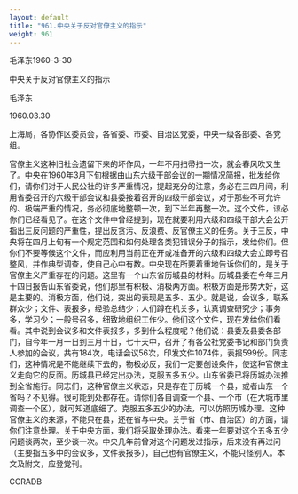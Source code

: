 ```yaml
---
layout: default
title: "961.中央关于反对官僚主义的指示"
weight: 961
---
```


毛泽东1960-3-30

中央关于反对官僚主义的指示

毛泽东

1960.03.30

上海局，各协作区委员会，各省委、市委、自治区党委，中央一级各部委、各党组。

官僚主义这种旧社会遗留下来的坏作风，一年不用扫帚扫一次，就会春风吹又生了。中央在1960年3月下旬根据由山东六级干部会议的一期情况简报，批发给你们，请你们对于人民公社的许多严重情况，提起充分的注意，务必在三四月间，利用省委召开的六级干部会议和县委接着召开的四级干部会议，对于那些不可允许的、极端严重的情况，务必彻底地整顿一次，到下半年再整一次。这个文件，谅必你们已经看见了。在这个文件中曾经提到，现在就要利用六级和四级干部大会公开指出三反问题的严重性，提出反贪污、反浪费、反官僚主义的任务。关于三反，中央将在四月上旬有一个规定范围和如何处理各类犯错误分子的指示，发给你们。但你们不要等候这个文件，而应利用当前正在开或准备开的六级和四级大会立即号召整风，并作典型调查，使自己心中有数。中央现在所要着重地告诉你们的，是关于官僚主义严重存在的问题。这里有一个山东省历城县的材料。历城县委在今年三月十四日报告山东省委说，他们那里有积极、消极两方面。积极方面是形势大好，这是主要的。消极方面，他们说，突出的表现是五多、五少。就是说，会议多，联系群众少；文件、表报多，经验总结少；人们蹲在机关多，认真调查研究少；事务多，学习少；一般号召多，细致地组织工作少。他们这个文件，现在发给你们看看。其中说到会议多和文件表报多，多到什么程度呢？他们说：县委及县委各部门，自今年一月一日到三月十日，七十天中，召开了有各公社党委书记和部门负责人参加的会议，共有184次，电话会议56次，印发文件1074件，表报599份。同志们，这种情况是不能继续下去的，物极必反，我们一定要创设条件，使这种官僚主义走向它的反面。历城县已经定出办法，克服五多五少。山东省委已将历城办法推到全省施行。同志们，这种官僚主义状态，只是存在于历城一个县，或者山东一个省吗？不见得。很可能到处都存在。请你们各自调查一个县、一个市（在大城市里调查一个区），就可知道底细了。克服五多五少的办法，可以仿照历城办理。这种官僚主义的来源，不能只在县，还在省与中央。关于省（市、自治区）的方面，请你们注意处理。关于中央方面，我们将采取处理办法。看来一年要对这个五多五少问题谈两次，至少谈一次。中央几年前曾对这个问题发过指示，后来没有再过问（主要指五多中的会议多，文件表报多），自己也有官僚主义，不能只怪别人。本文及附文，应登党刊。

CCRADB

